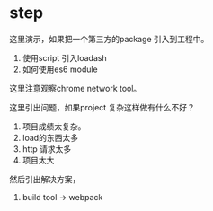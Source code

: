 # step

这里演示，如果把一个第三方的package 引入到工程中。
1. 使用script 引入loadash
2. 如何使用es6 module

 这里注意观察chrome network tool。

这里引出问题，如果project 复杂这样做有什么不好？

1. 项目成绩太复杂。
2. load的东西太多
3. http 请求太多
4. 项目太大

然后引出解决方案，
1. build tool -> webpack